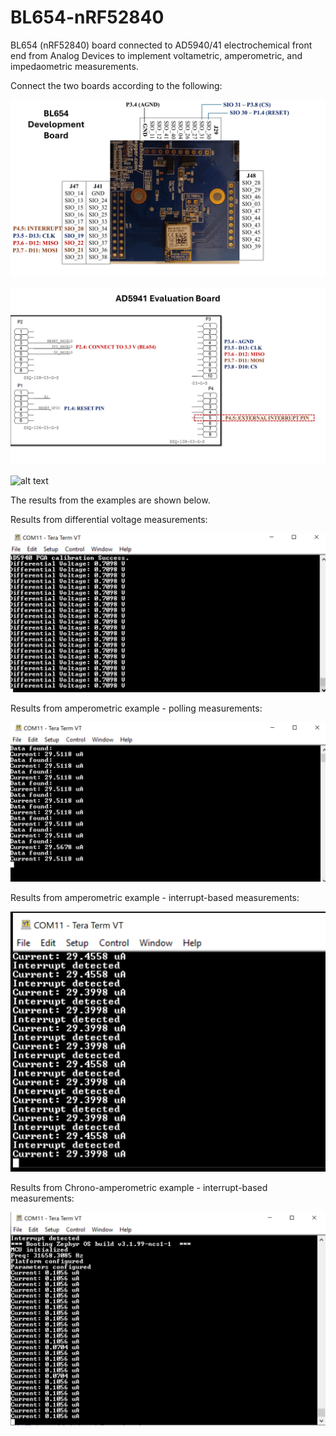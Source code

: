 # BL654-nRF52840
BL654 (nRF52840) board connected to AD5940/41 electrochemical front end from Analog Devices to implement voltametric, amperometric, and impedaometric measurements.     

Connect the two boards according to the following:      

![alt text](images/bl654.png)        

![alt text](images/ad5940.png)     

![alt text](images/setup.png)          

The results from the examples are shown below.      

Results from differential voltage measurements:   

![alt text](images/result_voltage.png)           

Results from amperometric example - polling measurements:  

![alt text](images/result_ampero-polling.png)        

Results from amperometric example - interrupt-based measurements:  

![alt text](images/result_ampero-interrupt.png)   

Results from Chrono-amperometric example - interrupt-based measurements:       

![alt text](images/result_chrono-amp_interrupt.png)             
